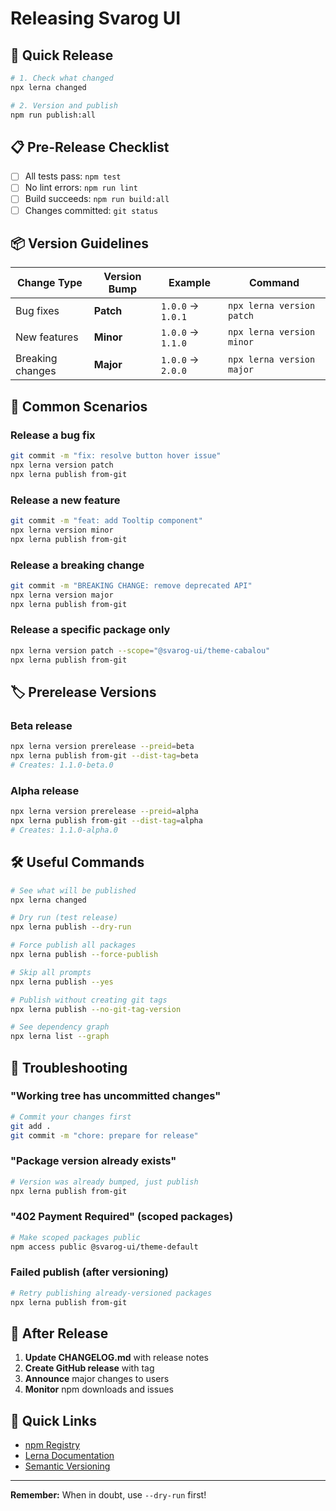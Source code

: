 # Releasing Svarog UI

## 🚀 Quick Release

```bash
# 1. Check what changed
npx lerna changed

# 2. Version and publish
npm run publish:all
```

## 📋 Pre-Release Checklist

- [ ] All tests pass: `npm test`
- [ ] No lint errors: `npm run lint`
- [ ] Build succeeds: `npm run build:all`
- [ ] Changes committed: `git status`

## 📦 Version Guidelines

| Change Type      | Version Bump | Example           | Command                   |
| ---------------- | ------------ | ----------------- | ------------------------- |
| Bug fixes        | **Patch**    | `1.0.0` → `1.0.1` | `npx lerna version patch` |
| New features     | **Minor**    | `1.0.0` → `1.1.0` | `npx lerna version minor` |
| Breaking changes | **Major**    | `1.0.0` → `2.0.0` | `npx lerna version major` |

## 🔧 Common Scenarios

### Release a bug fix

```bash
git commit -m "fix: resolve button hover issue"
npx lerna version patch
npx lerna publish from-git
```

### Release a new feature

```bash
git commit -m "feat: add Tooltip component"
npx lerna version minor
npx lerna publish from-git
```

### Release a breaking change

```bash
git commit -m "BREAKING CHANGE: remove deprecated API"
npx lerna version major
npx lerna publish from-git
```

### Release a specific package only

```bash
npx lerna version patch --scope="@svarog-ui/theme-cabalou"
npx lerna publish from-git
```

## 🏷️ Prerelease Versions

### Beta release

```bash
npx lerna version prerelease --preid=beta
npx lerna publish from-git --dist-tag=beta
# Creates: 1.1.0-beta.0
```

### Alpha release

```bash
npx lerna version prerelease --preid=alpha
npx lerna publish from-git --dist-tag=alpha
# Creates: 1.1.0-alpha.0
```

## 🛠️ Useful Commands

```bash
# See what will be published
npx lerna changed

# Dry run (test release)
npx lerna publish --dry-run

# Force publish all packages
npx lerna publish --force-publish

# Skip all prompts
npx lerna publish --yes

# Publish without creating git tags
npx lerna publish --no-git-tag-version

# See dependency graph
npx lerna list --graph
```

## 🚨 Troubleshooting

### "Working tree has uncommitted changes"

```bash
# Commit your changes first
git add .
git commit -m "chore: prepare for release"
```

### "Package version already exists"

```bash
# Version was already bumped, just publish
npx lerna publish from-git
```

### "402 Payment Required" (scoped packages)

```bash
# Make scoped packages public
npm access public @svarog-ui/theme-default
```

### Failed publish (after versioning)

```bash
# Retry publishing already-versioned packages
npx lerna publish from-git
```

## 📝 After Release

1. **Update CHANGELOG.md** with release notes
2. **Create GitHub release** with tag
3. **Announce** major changes to users
4. **Monitor** npm downloads and issues

## 🔗 Quick Links

- [npm Registry](https://www.npmjs.com/search?q=svarog-ui)
- [Lerna Documentation](https://lerna.js.org/)
- [Semantic Versioning](https://semver.org/)

---

**Remember:** When in doubt, use `--dry-run` first!
